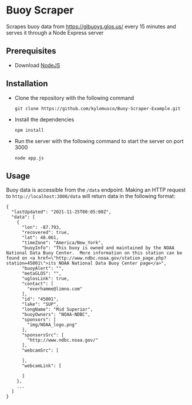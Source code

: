 # Buoy Scraper
Scrapes buoy data from https://glbuoys.glos.us/ every 15 minutes and serves it through a Node Express server

## Prerequisites
- Download [NodeJS](https://nodejs.org/en/download/) 


## Installation
- Clone the repository with the following command
    ```
    git clone https://github.com/kylemusco/Buoy-Scraper-Example.git
    ```
- Install the dependencies
    ```
    npm install
    ```
- Run the server with the following command to start the server on port 3000
    ```
    node app.js
    ```


## Usage

Buoy data is accessible from the `/data` endpoint. Making an HTTP request to `http://localhost:3000/data` will return data in the following format:

```
{
  "lastUpdated": "2021-11-25T00:05:00Z",
  "data": [
    {
      "lon": -87.793,
      "recovered": true,
      "lat": 48.061,
      "timeZone": "America/New_York",
      "buoyInfo": "This buoy is owned and maintained by the NOAA National Data Buoy Center.  More information on this station can be found on <a href=\"http://www.ndbc.noaa.gov/station_page.php?station=45001\">its NOAA National Data Buoy Center page</a>",
      "buoyAlert": "",
      "metaGLOS": "",
      "uglosLink": true,
      "contact": [
        "everhamme@limno.com"
      ],
      "id": "45001",
      "lake": "SUP",
      "longName": "Mid Superior",
      "buoyOwners": "NOAA-NDBC",
      "sponsors": [
        "img/NOAA_logo.png"
      ],
      "sponsorsSrc": [
        "http://www.ndbc.noaa.gov/"
      ],
      "webcamSrc": [
        
      ],
      "webcamLink": [
        
      ]
    },
    ...
  ]
}
```
